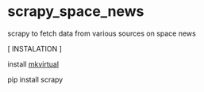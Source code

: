 # scrapy_space_news
 scrapy to fetch data from various sources on space news


[ INSTALATION ]

install <a href="http://virtualenvwrapper.readthedocs.io/en/latest/install.html">mkvirtual</a>

pip install scrapy
